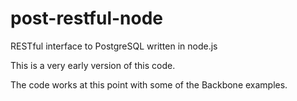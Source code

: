 post-restful-node
=================

RESTful interface to PostgreSQL written in node.js

This is a very early version of this code.

The code works at this point with some of the Backbone examples.



